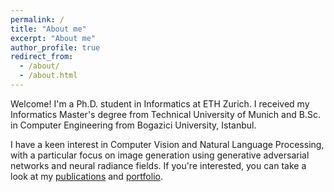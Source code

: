 ```yaml
---
permalink: /
title: "About me"
excerpt: "About me"
author_profile: true
redirect_from: 
  - /about/
  - /about.html
---
```


Welcome! I'm a Ph.D. student in Informatics at ETH Zurich. I received my Informatics Master's degree from Technical University of Munich and B.Sc. in Computer Engineering from Bogazici University, Istanbul.

I have a keen interest in Computer Vision and Natural Language Processing, with a particular focus on image generation using generative adversarial networks and neural radiance fields. If you're interested, you can take a look at my  <a href="/publications">publications</a> and <a href="/portfolio">portfolio</a>.
